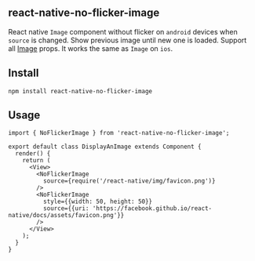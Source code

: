 ## react-native-no-flicker-image 

React native `Image` component without flicker
 on `android` devices when `source` is changed. 
 Show previous image until new one is loaded. Support all [Image](https://facebook.github.io/react-native/docs/image) props. It works the same as `Image` on `ios`.

## Install
```
npm install react-native-no-flicker-image
```

## Usage

```
import { NoFlickerImage } from 'react-native-no-flicker-image';

export default class DisplayAnImage extends Component {
  render() {
    return (
      <View>
        <NoFlickerImage
          source={require('/react-native/img/favicon.png')}
        />
        <NoFlickerImage
          style={{width: 50, height: 50}}
          source={{uri: 'https://facebook.github.io/react-native/docs/assets/favicon.png'}}
        />
      </View>
    );
  }
}
```
